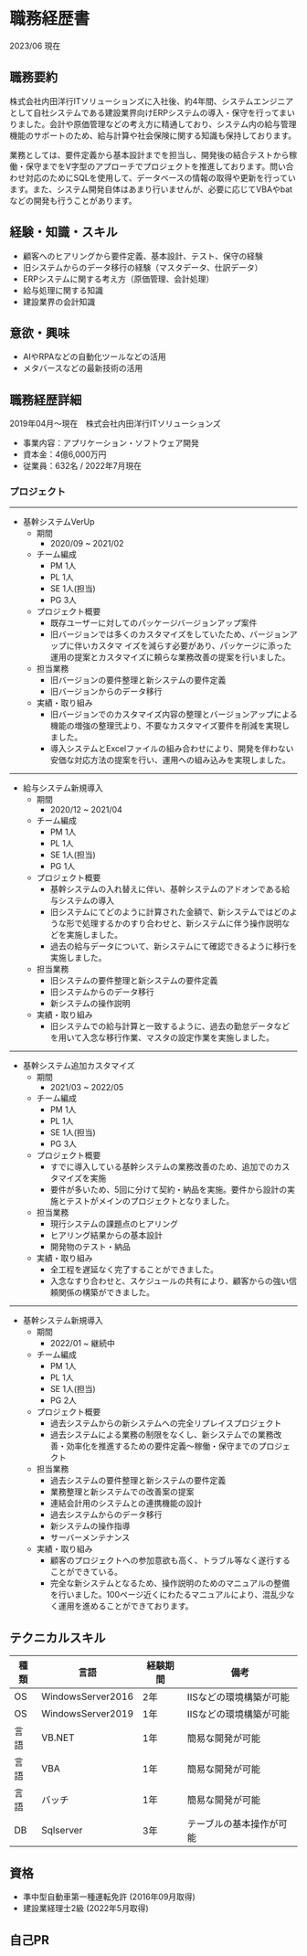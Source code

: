 # 職務経歴書
2023/06 現在

## 職務要約

株式会社内田洋行ITソリューションズに入社後、約4年間、システムエンジニアとして自社システムである建設業界向けERPシステムの導入・保守を行ってまいりました。会計や原価管理などの考え方に精通しており、システム内の給与管理機能のサポートのため、給与計算や社会保険に関する知識も保持しております。

業務としては、要件定義から基本設計までを担当し、開発後の結合テストから稼働・保守までをV字型のアプローチでプロジェクトを推進しております。問い合わせ対応のためにSQLを使用して、データベースの情報の取得や更新を行っています。また、システム開発自体はあまり行いませんが、必要に応じてVBAやbatなどの開発も行うことがあります。

## 経験・知識・スキル

- 顧客へのヒアリングから要件定義、基本設計、テスト、保守の経験
- 旧システムからのデータ移行の経験（マスタデータ、仕訳データ）
- ERPシステムに関する考え方（原価管理、会計処理）
- 給与処理に関する知識
- 建設業界の会計知識

## 意欲・興味

- AIやRPAなどの自動化ツールなどの活用
- メタバースなどの最新技術の活用

## 職務経歴詳細

  2019年04月～現在　株式会社内田洋行ITソリューションズ   
  - 事業内容：アプリケーション・ソフトウェア開発
  - 資本金：4億6,000万円
  - 従業員：632名 / 2022年7月現在

### プロジェクト
---
  - 基幹システムVerUp
    - 期間
      - 2020/09 ~ 2021/02
    - チーム編成
      - PM 1人
      - PL 1人
      - SE 1人(担当)
      - PG 3人
    - プロジェクト概要
      - 既存ユーザーに対してのパッケージバージョンアップ案件  
      - 旧バージョンでは多くのカスタマイズをしていたため、バージョンアップに伴いカスタマ イズを減らす必要があり、パッケージに添った運用の提案とカスタマイズに頼らな業務改善の提案を行いました。
    - 担当業務
      - 旧バージョンの要件整理と新システムの要件定義
      - 旧バージョンからのデータ移行
    - 実績・取り組み
      - 旧バージョンでのカスタマイズ内容の整理とバージョンアップによる機能の増強の整理弐より、不要なカスタマイズ要件を削減を実現しました。
      - 導入システムとExcelファイルの組み合わせにより、開発を伴わない安価な対応方法の提案を行い、運用への組み込みを実現しました。

---
  - 給与システム新規導入
    - 期間
      - 2020/12 ~ 2021/04
    - チーム編成
      - PM 1人
      - PL 1人
      - SE 1人(担当)
      - PG 1人
    - プロジェクト概要
      - 基幹システムの入れ替えに伴い、基幹システムのアドオンである給与システムの導入
      - 旧システムにてどのように計算された金額で、新システムではどのような形で処理するかのすり合わせと、新システムに伴う操作説明などを実施しました。
      - 過去の給与データについて、新システムにて確認できるように移行を実施しました。
    - 担当業務
      - 旧システムの要件整理と新システムの要件定義
      - 旧システムからのデータ移行
      - 新システムの操作説明
    - 実績・取り組み
      - 旧システムでの給与計算と一致するように、過去の勤怠データなどを用いて入念な移行作業、マスタの設定作業を実施しました。

---
  - 基幹システム追加カスタマイズ
    - 期間
      - 2021/03 ~ 2022/05
    - チーム編成
      - PM 1人
      - PL 1人
      - SE 1人(担当)
      - PG 3人
    - プロジェクト概要
      - すでに導入している基幹システムの業務改善のため、追加でのカスタマイズを実施
      - 要件が多いため、5回に分けて契約・納品を実施。要件から設計の実施とテストがメインのプロジェクトとなりました。
    - 担当業務
      - 現行システムの課題点のヒアリング
      - ヒアリング結果からの基本設計
      - 開発物のテスト・納品
    - 実績・取り組み
      - 全工程を遅延なく完了することができました。
      - 入念なすり合わせと、スケジュールの共有により、顧客からの強い信頼関係の構築ができました。

---
  - 基幹システム新規導入
    - 期間
      - 2022/01 ~ 継続中
    - チーム編成
      - PM 1人
      - PL 1人
      - SE 1人(担当)
      - PG 2人
    - プロジェクト概要
      - 過去システムからの新システムへの完全リプレイスプロジェクト
      - 過去システムによる業務の制限をなくし、新システムでの業務改善・効率化を推進するための要件定義～稼働・保守までのプロジェクト
    - 担当業務
      - 過去システムの要件整理と新システムの要件定義
      - 業務整理と新システムでの改善案の提案
      - 連結会計用のシステムとの連携機能の設計
      - 過去システムからのデータ移行
      - 新システムの操作指導
      - サーバーメンテナンス
    - 実績・取り組み
      - 顧客のプロジェクトへの参加意欲も高く、トラブル等なく遂行することができている。
      - 完全な新システムとなるため、操作説明のためのマニュアルの整備を行いました。100ページ近くにわたるマニュアルにより、混乱少なく運用を進めることができております。

## テクニカルスキル

| 種類 | 言語 | 経験期間 | 備考 |
| ---- | ---- | ---- | ---- |
|OS|WindowsServer2016|2年|IISなどの環境構築が可能| 
|OS|WindowsServer2019|1年|IISなどの環境構築が可能| 
|言語|VB.NET|1年|簡易な開発が可能| 
|言語|VBA|1年|簡易な開発が可能| 
|言語|バッチ|1年|簡易な開発が可能| 
|DB|Sqlserver|3年|テーブルの基本操作が可能| 

## 資格
- 準中型自動車第一種運転免許 (2016年09月取得)
- 建設業経理士2級 (2022年5月取得)

## 自己PR

